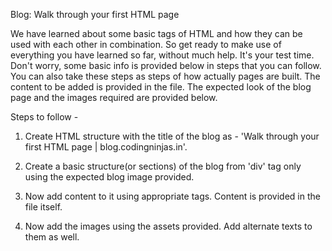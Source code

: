 Blog: Walk through your first HTML page

We have learned about some basic tags of HTML and how they can be used with each other in combination.
So get ready to make use of everything you have learned so far, without much help. It's your test time.
Don't worry, some basic info is provided below in steps that you can follow. You can also take these steps as steps of how actually pages are built.
The content to be added is provided in the file. The expected look of the blog page and the images required are provided below.


Steps to follow -
1. Create HTML structure with the title of the blog as - 'Walk through your first HTML page | blog.codingninjas.in'.

2. Create a basic structure(or sections) of the blog from 'div' tag only using the expected blog image provided.

3. Now add content to it using appropriate tags. Content is provided in the file itself.

4. Now add the images using the assets provided. Add alternate texts to them as well.
